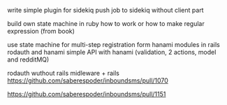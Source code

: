 write simple plugin for sidekiq
push job to sidekiq without client part

build own state machine in ruby
how to work or how to make regular expression (from book)

use state machine for multi-step registration form
hanami modules in rails
rodauth and hanami
simple API with hanami (validation, 2 actions, model and redditMQ)

rodauth wuthout rails midleware + rails 
https://github.com/saberespoder/inboundsms/pull/1070

https://github.com/saberespoder/inboundsms/pull/1151

